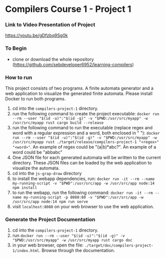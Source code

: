 # Compilers Course 1 - Project 1

### Link to Video Presentation of Project

<https://youtu.be/gDfzbq9Sg0k>

### To Begin
- clone or download the whole repository (<https://github.com/sebdeveloper6952/learning-compilers>)

### How to run

This project consists of two programs. A finite automata generator and a web application to visualize the generated finite automata.
Please install Docker to run both programs.

1. cd into the `compilers-project-1` directory.
2. run the following command to create the project executable: `docker run --rm --user "$(id -u)":"$(id -g)" -v "$PWD:/usr/src/myapp" -w /usr/src/myapp rust cargo build --release`
3. run the following command to run the executable (replace regex and word with a regular expression and a word, both enclosed in \" \"): `docker run --rm --user "$(id -u)":"$(id -g)" -v "$PWD:/usr/src/myapp" -w /usr/src/myapp rust ./target/release/compilers-project-1 "<regex>" "<word>"`. An example of regex could be "(a|b)\*abc?". An example of a word could be "abbabc"
4. One JSON file for each generated automata will be written to the current directory. These JSON files can be loaded by the web application to visualize the automata.
5. cd into the `js-grap-draw` directory
6. to install the webapp dependencies, run: `docker run -it --rm --name my-running-script -v "$PWD":/usr/src/app -w /usr/src/app node:14 npm install`
7. to run the webapp, run the following command: `docker run -it --rm --name my-running-script -p 8080:80 -v "$PWD":/usr/src/app -w /usr/src/app node:14 npm run serve`
8. visit `localhost:8080` on your web browser to use the web application.

### Generate the Project Documentation
1. cd into the `compilers-project-1` directory.
1. run `docker run --rm --user "$(id -u)":"$(id -g)" -v "$PWD:/usr/src/myapp" -w /usr/src/myapp rust cargo doc`
2. in your web browser, open the file: `./target/doc/compilers-project-1/index.html`. Browse through the documentation.
